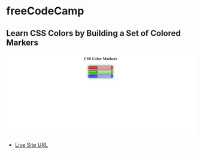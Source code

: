 # freeCodeCamp
## Learn CSS Colors by Building a Set of Colored Markers
![](ss.png)
* [Live Site URL](https://idrisyigit.github.io/Colored-Markers/)
